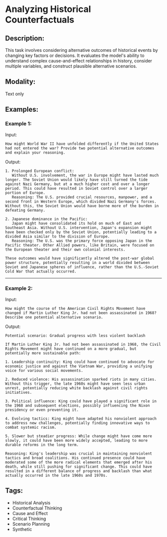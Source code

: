 # Analyzing Historical Counterfactuals

## Description:
This task involves considering alternative outcomes of historical events by changing key factors or decisions. It evaluates the model's ability to understand complex cause-and-effect relationships in history, consider multiple variables, and construct plausible alternative scenarios.

## Modality:
Text only

## Examples:

### Example 1:

Input:

```
How might World War II have unfolded differently if the United States had not entered the war? Provide two potential alternative outcomes and explain your reasoning.
```

Output:

```
1. Prolonged European conflict:
   Without U.S. involvement, the war in Europe might have lasted much longer. The Soviet Union would likely have still turned the tide against Nazi Germany, but at a much higher cost and over a longer period. This could have resulted in Soviet control over a larger portion of Europe.
   Reasoning: The U.S. provided crucial resources, manpower, and a second front in Western Europe, which divided Nazi Germany's forces. Without this, the Soviet Union would have borne more of the burden in defeating Germany.

2. Japanese dominance in the Pacific:
   Japan might have consolidated its hold on much of East and Southeast Asia. Without U.S. intervention, Japan's expansion might have been checked only by the Soviet Union, potentially leading to a divided Asia similar to the division of Europe.
   Reasoning: The U.S. was the primary force opposing Japan in the Pacific theater. Other Allied powers, like Britain, were focused on the European theater and their own colonial interests.

These outcomes would have significantly altered the post-war global power structure, potentially resulting in a world divided between Soviet and Japanese spheres of influence, rather than the U.S.-Soviet Cold War that actually occurred.
```

---

### Example 2:

Input:

```
How might the course of the American Civil Rights Movement have changed if Martin Luther King Jr. had not been assassinated in 1968? Describe one potential alternative scenario.
```

Output:

```
Potential scenario: Gradual progress with less violent backlash

If Martin Luther King Jr. had not been assassinated in 1968, the Civil Rights Movement might have continued on a more gradual, but potentially more sustainable path:

1. Leadership continuity: King could have continued to advocate for economic justice and against the Vietnam War, providing a unifying voice for various social movements.

2. Reduced violence: His assassination sparked riots in many cities. Without this trigger, the late 1960s might have seen less urban unrest, potentially reducing white backlash against civil rights initiatives.

3. Political influence: King could have played a significant role in the 1968 and subsequent elections, possibly influencing the Nixon presidency or even preventing it.

4. Evolving tactics: King might have adapted his nonviolent approach to address new challenges, potentially finding innovative ways to combat systemic racism.

5. Slower but steadier progress: While change might have come more slowly, it could have been more widely accepted, leading to more durable reforms in the long term.

Reasoning: King's leadership was crucial in maintaining nonviolent tactics and broad coalitions. His continued presence could have moderated some of the more radical elements that emerged after his death, while still pushing for significant change. This could have resulted in a different balance of progress and backlash than what actually occurred in the late 1960s and 1970s.
```

## Tags:
- Historical Analysis
- Counterfactual Thinking
- Cause and Effect
- Critical Thinking
- Scenario Planning
- Synthetic